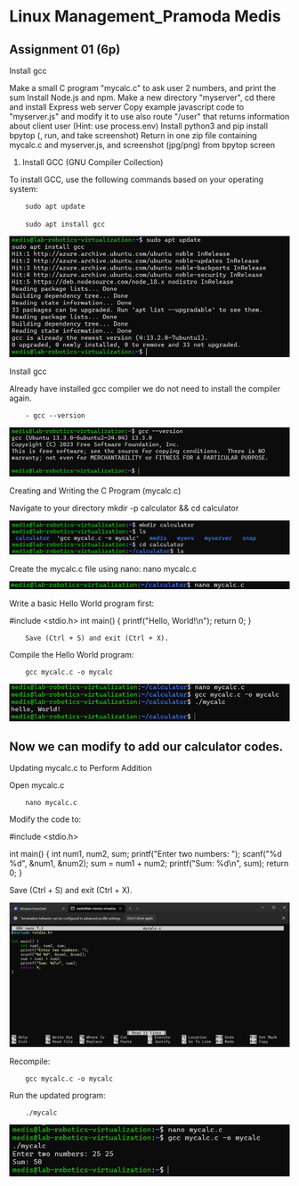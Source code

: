 # Linux Management_Pramoda Medis

## Assignment 01 (6p)

Install gcc

Make a small C program "mycalc.c" to ask user 2 numbers, and print the sum
Install Node.js and npm. Make a new directory "myserver", cd there and install Express web server
Copy example javascript code to "myserver.js" and modify it to use also route "/user" that returns information about client user (Hint: use process.env)
Install python3 and pip
install bpytop (, run, and take screenshot)
Return in one zip file containing mycalc.c and myserver.js, and screenshot (jpg/png) from bpytop screen

1. Install GCC (GNU Compiler Collection)

To install GCC, use the following commands based on your operating system:

        sudo apt update
        
        sudo apt install gcc

![alt text](01.png)

Install gcc

Already have installed gcc compiler we do not need to install the compiler again.

        - gcc --version

![alt text](02.png)

Creating and Writing the C Program (mycalc.c)

Navigate to your directory 
        mkdir -p calculator && cd calculator

![alt text](03.png)

Create the mycalc.c file using nano:
        nano mycalc.c

![alt text](04.png)

Write a basic Hello World program first:

#include <stdio.h>
int main() {
    printf("Hello, World!\n");
    return 0;
}

        Save (Ctrl + S) and exit (Ctrl + X).

Compile the Hello World program:

        gcc mycalc.c -o mycalc

![alt text](05.png)


## Now we can modify to add our calculator codes.


Updating mycalc.c to Perform Addition

Open mycalc.c 

        nano mycalc.c

Modify the code to:

#include <stdio.h>

int main() {
    int num1, num2, sum;
    printf("Enter two numbers: ");
    scanf("%d %d", &num1, &num2);
    sum = num1 + num2;
    printf("Sum: %d\n", sum);
    return 0;
}

Save (Ctrl + S) and exit (Ctrl + X).

![alt text](08.png)

Recompile:

        gcc mycalc.c -o mycalc

Run the updated program:

        ./mycalc

![alt text](07Final.png)
